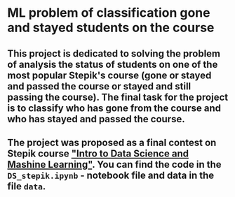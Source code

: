 # ML problem of classification gone and stayed students on the course

## This project is dedicated to solving the problem of analysis the status of students on one of the most popular Stepik's course (gone or stayed and passed the course or stayed and still passing the course). The final task for the project is to classify who has gone from the course and who has stayed and passed the course.
## The project was proposed as a final contest on Stepik course ["Intro to Data Science and Mashine Learning"](https://stepik.org/course/4852/info). You can find the code in the ```DS_stepik.ipynb``` - notebook file and data in the file ``data``.
